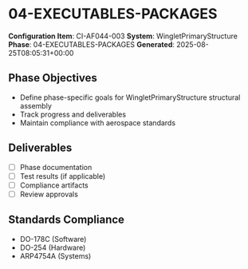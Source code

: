 # 04-EXECUTABLES-PACKAGES

**Configuration Item**: CI-AF044-003
**System**: WingletPrimaryStructure
**Phase**: 04-EXECUTABLES-PACKAGES
**Generated**: 2025-08-25T08:05:31+00:00

## Phase Objectives
- Define phase-specific goals for WingletPrimaryStructure structural assembly
- Track progress and deliverables
- Maintain compliance with aerospace standards

## Deliverables
- [ ] Phase documentation
- [ ] Test results (if applicable)
- [ ] Compliance artifacts
- [ ] Review approvals

## Standards Compliance
- DO-178C (Software)
- DO-254 (Hardware)
- ARP4754A (Systems)

